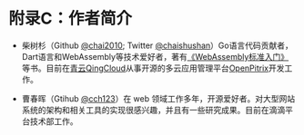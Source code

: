 # 附录C：作者简介

- 柴树杉（Github [@chai2010](https://github.com/chai2010); Twitter [@chaishushan](https://twitter.com/chaishushan)）Go语言代码贡献者，Dart语言和WebAssembly等技术爱好者，著有[《WebAssembly标准入门》](https://github.com/chai2010/awesome-wasm-zh/blob/master/webassembly-primer.md)等书。目前在[青云QingCloud](https://www.qingcloud.com/)从事开源的多云应用管理平台[OpenPitrix](https://github.com/openpitrix/openpitrix)开发工作。

- 曹春晖（Gtihub [@cch123](https://github.com/cch123)）在 web 领域工作多年，开源爱好者。对大型网站系统的架构和相关工具的实现很感兴趣，并且有一些研究成果。目前在滴滴平台技术部工作。


